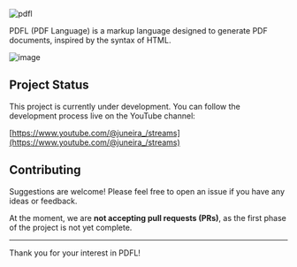 ![pdfl](https://github.com/user-attachments/assets/c2dadf81-a490-4323-bd03-bd7fa0308d33)

PDFL (PDF Language) is a markup language designed to generate PDF documents, inspired by the syntax of HTML.

![image](https://github.com/user-attachments/assets/31553f2f-b10b-417a-b991-fed53f1f4bfe)

## Project Status
This project is currently under development. You can follow the development process live on the YouTube channel:

[https://www.youtube.com/@juneira_/streams](https://www.youtube.com/@juneira_/streams)

## Contributing
Suggestions are welcome! Please feel free to open an issue if you have any ideas or feedback.

At the moment, we are **not accepting pull requests (PRs)**, as the first phase of the project is not yet complete.

---

Thank you for your interest in PDFL!
